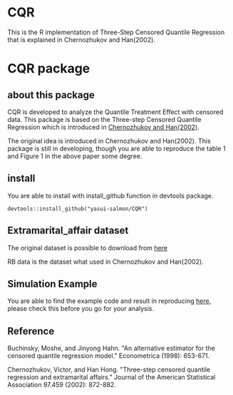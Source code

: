 # CQR
This is the R implementation of Three-Step Censored Quantile Regression that is explained in Chernozhukov and Han(2002).


# CQR package

## about this package

CQR is developed to analyze the Quantile Treatment Effect with censored data.
This package is based on the Three-step Censored Quantile Regression which is introduced in [Chernozhukov and Han(2002)](http://www.mit.edu/~vchern/papers/Chernozhukov%20and%20Hong%20(JASA%202002)%20Three%20Step%20Censored%20Quantile%20Regression.pdf).


The original idea is introduced in Chernozhukov and Han(2002).
This package is still in developing, though you are able to reproduce the table 1 and Figure 1 in the above paper some degree.

## install

You are able to install with install_github function in devtools package.
```
devtools::install_github("yasui-salmon/CQR")
```

## Extramarital_affair dataset

The original dataset is possible to download from [here](https://fairmodel.econ.yale.edu/rayfair/pdf/2011b.htm)

RB data is the dataset what used in Chernozhukov and Han(2002). 

## Simulation Example
You are able to find the example code and result in reproducing [here](https://github.com/yasui-salmon/CQR/blob/master/EXAMPLE/Simulation_example.md), please check this before you go for your analysis.


## Reference
Buchinsky, Moshe, and Jinyong Hahn. "An alternative estimator for the censored quantile regression model." Econometrica (1998): 653-671.

Chernozhukov, Victor, and Han Hong. "Three-step censored quantile regression and extramarital affairs." Journal of the American Statistical Association 97.459 (2002): 872-882.
